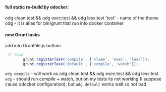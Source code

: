 #### full static re-build by odocker:
odg clean:test && odg exec:test && odg less:test
'test' - name of the theme
odg - it is alias for bin/grunt that run into docker container
#### new Grunt tasks
add into Gruntfile.js bottom
```javascript
 // tsum
        grunt.registerTask('compile', ['clean', 'exec', 'less']);
        grunt.registerTask('default', ['compile', 'watch']);
```
`odg compile` - will work as odg clean:test && odg exec:test && odg less:test
`odg` - should run compile + watch, but on my tests its not working (I suppose cause odocker configuration), but `odg default` works well so not bad